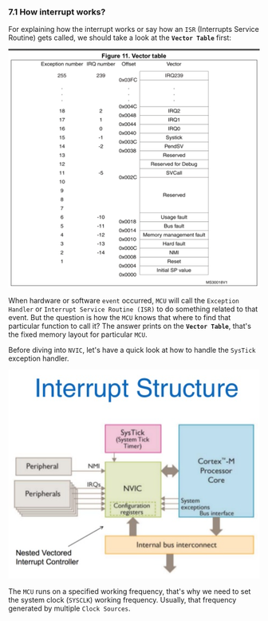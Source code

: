 ### <a name="how-exception-works">7.1 How interrupt works?</a>

For explaining how the interrupt works or say how an `ISR` (Interrupts Service Routine) gets called, 
we should take a look at the **`Vector Table`** first:

![vector-table.png](../images/interrupts/vector-table.png)

When hardware or software `event` occurred, `MCU` will call the `Exception Handler` or `Interrupt Service Routine (ISR)` 
to do something related to that event. But the question is how the `MCU` knows that where to find that 
particular function to call it? The answer prints on the **`Vector Table`**, that's the fixed memory layout
for particular `MCU`.

Before diving into `NVIC`, let's have a quick look at how to handle the `SysTick` exception handler.




![nvic-digram.png](../images/interrupts/nvic-digram.png)


The `MCU` runs on a specified working frequency, that's why we need to set the system clock (`SYSCLK`) working frequency. Usually, that frequency generated by multiple `Clock Sources`.
